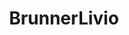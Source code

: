---
title: BrunnerLivio
github: https://github.com/BrunnerLivio
mode: dark
transition: 1s
score: 85.9
archetype:
- Animation
- Github Actions
---